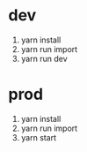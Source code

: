 # dev
1) yarn install
2) yarn run import
3) yarn run dev

# prod
1) yarn install
2) yarn run import
3) yarn start